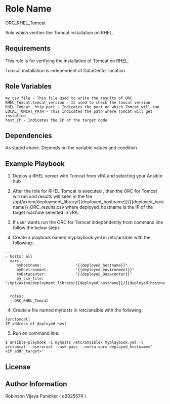 Role Name
=========
ORC_RHEL_Tomcat

Role which verifies the Tomcat installation on RHEL.

Requirements
------------

This role is for verifying the installation of Tomcat on RHEL.

Tomcat installation is independent of DataCenter location

Role Variables
--------------

```
my_csv_file - This file used to write the results of ORC
RHEL_Tomcat.tomcat_version - Is used to check the tomcat version
RHEL_Tomcat. http_port - Indicates the port on which Tomcat will run
LOCAL_TOMCAT_PATH - This indicates the path where Tomcat will get installed
host_IP - Indicates the IP of the target node
```

Dependencies
------------

As stated above.  Depends on the variable values and condition.

Example Playbook
----------------

1) Deploy a RHEL server with Tomcat from vRA and selecting your Ansible hub

2) After the role for RHEL Tomcat is executed , then the ORC for Tomcat will run and results will seen in the file /opt/axiom/deployment_library/{{deployed_hostname}}/{{deployed_hostname}}_ORC_results.csv where deployed_hostname is the IP of the target machine selected in vRA.

3) If user wants run the ORC for Tomcat independently from command line follow the below steps 

4) Create a playbook named myplaybook.yml in /etc/ansible with the following:
```
---
- hosts: all
  vars:
     myhostname:               "{{deployed_hostname}}"
     myEnvironment:            "{{deployed_environment}}"
     myDatacenter:             "{{deployed_Datacenter}}"
     my_csv_file:              "/opt/axiom/deployment_library/{{deployed_hostname}}/{{deployed_hostname}}_ORC_results.csv"


  roles:
  - ORC_RHEL_Tomcat
```

4) Create a file named myhosts in /etc/ansible with the following:
```
[orctomcat]
IP address of deployed host
```
5) Run on command line:
```
$ ansible-playbook -i myhosts /etc/ansible/ myplaybook.yml -l orctomcat --user=root --ask-pass --extra-vars deployed_hostname="<IP_addr_target>"
```

License
-------


Author Information
------------------

Robinson Vijaya Panicker ( e3025574 )

